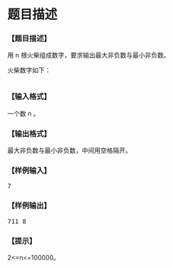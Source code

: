 # 题目描述


<h3>
【题目描述】
</h3>
<p>
用 n 根火柴组成数字，要求输出最大非负数与最小非负数。
</p>
<p>
火柴数字如下：
</p>
<p>
<img src="https://cdn.luogu.org/upload/pic/49.png" alt=""/> 
</p>
<h3>
【输入格式】
</h3>
<p>
一个数 n 。
</p>
<h3>
【输出格式】
</h3>
<p>
最大非负数与最小非负数，中间用空格隔开。
</p>
<h3>
【样例输入】
</h3>
<pre>7</pre>
<h3>
【样例输出】
</h3>
<pre>711 8</pre>
<h3>
【提示】
</h3>
<p>
2&lt;=n&lt;=100000。
</p>
